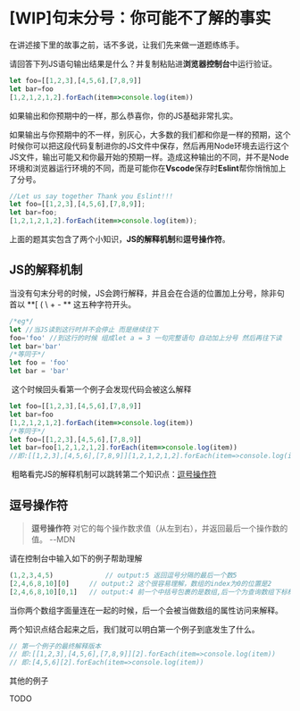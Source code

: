 # [WIP]句末分号：你可能不了解的事实

在讲述接下里的故事之前，话不多说，让我们先来做一道题练练手。

请回答下列JS语句输出结果是什么？并复制粘贴进**浏览器控制台**中运行验证。

```js
let foo=[[1,2,3],[4,5,6],[7,8,9]]
let bar=foo
[1,2,1,2,1,2].forEach(item=>console.log(item))
```

如果输出和你预期中的一样，那么恭喜你，你的JS基础非常扎实。

如果输出与你预期中的不一样，别灰心，大多数的我们都和你是一样的预期，这个时候你可以把这段代码复制进你的JS文件中保存，然后再用Node环境去运行这个JS文件，输出可能又和你最开始的预期一样。造成这种输出的不同，并不是Node环境和浏览器运行环境的不同，而是可能你在**Vscode**保存时**Eslint**帮你悄悄加上了分号。

```js
//Let us say together Thank you Eslint!!!
let foo=[[1,2,3],[4,5,6],[7,8,9]];
let bar=foo;
[1,2,1,2,1,2].forEach(item=>console.log(item));
```

上面的题其实包含了两个小知识，**JS的解释机制**和**逗号操作符**。

## JS的解释机制

当没有句末分号的时候，JS会跨行解释，并且会在合适的位置加上分号，除非句首以   **[ ( \\ +  - ** 这五种字符开头。

```js
/*eg*/
let //当JS读到这行时并不会停止 而是继续往下
foo='foo' //到这行的时候 组成let a = 3 一句完整语句 自动加上分号 然后再往下读
let bar='bar'
/*等同于*/
let foo = 'foo'
let bar = 'bar'
```

​    这个时候回头看第一个例子会发现代码会被这么解释

```js
let foo=[[1,2,3],[4,5,6],[7,8,9]]
let bar=foo
[1,2,1,2,1,2].forEach(item=>console.log(item))
/*等同于*/
let foo=[[1,2,3],[4,5,6],[7,8,9]]
let bar=foo[1,2,1,2,1,2].forEach(item=>console.log(item))
//即:[[1,2,3],[4,5,6],[7,8,9]][1,2,1,2,1,2].forEach(item=>console.log(item))
```

​	粗略看完JS的解释机制可以跳转第二个知识点：[逗号操作符](https://developer.mozilla.org/zh-CN/docs/Web/JavaScript/Reference/Operators/Comma_Operator)

## 逗号操作符

> **逗号操作符** 对它的每个操作数求值（从左到右），并返回最后一个操作数的值。  --MDN

请在控制台中输入如下的例子帮助理解

```js
(1,2,3,4,5) 			// output:5 返回逗号分隔的最后一个数5
[2,4,6,8,10][0]		// output:2 这个很容易理解，数组的index为0的位置是2
[2,4,6,8,10][0,1]	// output:4 前一个中括号包裹的是数组,后一个为查询数组下标标记.0,1返回1,最终输出 4
```

当你两个数组字面量连在一起的时候，后一个会被当做数组的属性访问来解释。

两个知识点结合起来之后，我们就可以明白第一个例子到底发生了什么。

```js
// 第一个例子的最终解释版本
// 即:[[1,2,3],[4,5,6],[7,8,9]][2].forEach(item=>console.log(item))
// 即:[4,5,6][2].forEach(item=>console.log(item))
```

其他的例子

TODO
